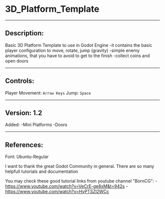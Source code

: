 # 3D_Platform_Template

--------------------------------------------------
Description:
--------------------------------------------------
 Basic 3D Platform Template to use in Godot Engine
 -it contains the basic player configuration to move, rotate, jump (gravity)
 -simple enemy animations, that you have to avoid to get to the finish
 -collect coins and open doors
 

--------------------------------------------------
Controls:
--------------------------------------------------
 Player Movement: `Arrow Keys`
 Jump: `Space`
 
--------------------------------------------------
Version: 1.2
--------------------------------------------------
 Added:
  -Mini Platforms
  -Doors

--------------------------------------------------
References:
--------------------------------------------------
 Font: Ubuntu-Regular

 I want to thank the great Godot Community in general. There are so many helpfull tutorials and documentation
 
 You may check these good tutorial links from youtube channel "BornCG":
  -https://www.youtube.com/watch?v=VeCrE-ge8xM&t=942s
  -https://www.youtube.com/watch?v=HvPTSZl2WCc

